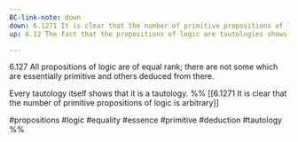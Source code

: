 ```yaml
---
BC-link-note: down
down: 6.1271 It is clear that the number of primitive propositions of logic is arbitrary
up: 6.12 The fact that the propositions of logic are tautologies shows the formal logical properties of language, of the world.

---
```

6.127 All propositions of logic are of equal rank; there are not some which are essentially primitive and others deduced from there.

Every tautology itself shows that it is a tautology.
%%
[[6.1271 It is clear that the number of primitive propositions of logic is arbitrary]]

#propositions #logic #equality #essence #primitive #deduction #tautology %%